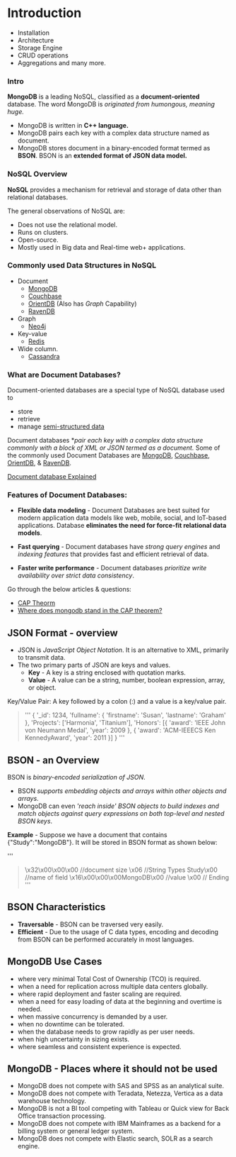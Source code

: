
# Introduction

* Installation
* Architecture
* Storage Engine
* CRUD operations
* Aggregations and many more.
	
### **Intro**
**MongoDB** is a leading NoSQL, classified as a **document-oriented** database. The word MongoDB is *originated from humongous, meaning huge.*
* MongoDB is written in **C++ language.**
* MongoDB pairs each key with a complex data structure named as document.
* MongoDB stores document in a binary-encoded format termed as **BSON**. BSON is an **extended format of JSON data model.**

	
### **NoSQL  Overview**
**NoSQL** provides a mechanism for retrieval and storage of data other than relational databases. 

The general observations of NoSQL are:
+ Does not use the relational model.
+ Runs on clusters.
+ Open-source.
+ Mostly used in Big data and Real-time web+ applications.

### **Commonly used Data Structures in NoSQL**
+ Document
    + [MongoDB](https://docs.mongodb.com/manual/)
    + [Couchbase](https://docs.couchbase.com/server/current/introduction/why-couchbase.html)
    + [OrientDB](https://orientdb.org/docs/3.0.x/) (Also has *Graph* Capability)
    + [RavenDB](https://ravendb.net/docs/article-page/4.0/csharp/start/getting-started)  
+ Graph
    + [Neo4j](https://neo4j.com/developer/get-started/)
+ Key-value
    + [Redis](https://redis.io/topics/data-types-intro)
+ Wide column. 
    + [Cassandra](https://cassandra.apache.org/_/index.html)


### What are Document Databases? 
Document-oriented databases are a special type of NoSQL database used to
+ store
+ retrieve
+ manage [semi-structured data](https://stackoverflow.com/questions/50402614/what-are-structured-unstructured-and-semistructured-data-in-distributed-storage)

Document databases **pair each key with a complex data structure commonly with a block of XML or JSON termed as a document.*
Some of the commonly used Document Databases are [MongoDB](https://docs.mongodb.com/manual/), [Couchbase](https://docs.couchbase.com/server/current/introduction/why-couchbase.html), [OrientDB](https://orientdb.org/docs/3.0.x/), & [RavenDB](https://ravendb.net/docs/article-page/4.0/csharp/start/getting-started).
	
[Document database Explained](https://youtu.be/Nh6Y7DgZDrg) 
	


### Features of Document Databases:

+ **Flexible data modeling** - Document Databases are best suited for modern application data models like web, mobile, social, and IoT-based applications. Database **eliminates the need for force-fit relational data models**.

+ **Fast querying** - Document databases have *strong query engines* and *indexing features* that provides fast and efficient retrieval of data.

+ **Faster write performance** - Document databases *prioritize write availability over strict data consistency*. 

Go through the below articles & questions:
+ [CAP Theorm](https://www.ibm.com/za-en/cloud/learn/cap-theorem)
+ [Where does mongodb stand in the CAP theorem?](https://stackoverflow.com/questions/11292215/where-does-mongodb-stand-in-the-cap-theorem)


## JSON Format - overview
+ JSON is *JavaScript Object Notation*. It is an alternative to XML, primarily to transmit data.
+ The two primary parts of JSON are keys and values.
    + **Key** - A key is a string enclosed with quotation marks.
    + **Value** - A value can be a string, number, boolean expression, array, or object.

Key/Value Pair: A key followed by a colon (:) and a value is a key/value pair.

>'''
{
	'_id': 1234,
	'fullname': {
		'firstname': 'Susan',
		'lastname': 'Graham'
	},
	'Projects': ['Harmonia', 'Titanium'],
	'Honors': [{
		'award': 'IEEE John von Neumann Medal',
		'year': 2009
	}, {
		'award': 'ACM-IEEECS Ken KennedyAward',
		'year': 2011
	}]
}
'''


## BSON - an Overview

BSON is *bin­ary-en­coded seri­al­iz­a­tion of JSON*.
+ BSON *supports embedding objects and arrays within other objects and arrays*.
+ MongoDB can even *'reach inside' BSON objects to build indexes and match objects against query expressions on both top-level and nested BSON keys*.

**Example** - Suppose we have a document that contains {"Study":"MongoDB"}. It will be stored in BSON format as shown below:

'''
> \x32\x00\x00\x00     //document size
\x06                 //String Types
Study\x00            //name of field 
\x16\x00\x00\x00MongoDB\x00  //value 
\x00                   // Ending 
'''


## BSON Characteristics
+ **Traversable** - BSON can be traversed very easily.
+ **Efficient** - Due to the usage of C data types, en­cod­ing and de­cod­ing from BSON can be per­formed accurately in most lan­guages.


## MongoDB Use Cases
+ where very minimal Total Cost of Ownership (TCO) is required.
+ when a need for replication across multiple data centers globally.
+ where rapid deployment and faster scaling are required.
+ when a need for easy loading of data at the beginning and overtime is needed.
+ when massive concurrency is demanded by a user.
+ when no downtime can be tolerated.
+ when the database needs to grow rapidly as per user needs.
+ when high uncertainty in sizing exists.
+ where seamless and consistent experience is expected.

## MongoDB - Places where it should not be used
+ MongoDB does not compete with SAS and SPSS as an analytical suite.
+ MongoDB does not compete with Teradata, Netezza, Vertica as a data warehouse technology.
+ MongoDB is not a BI tool competing with Tableau or Quick view for Back Office transaction processing.
+ MongoDB does not compete with IBM Mainframes as a backend for a billing system or general ledger system.
+ MongoDB does not compete with Elastic search, SOLR as a search engine.